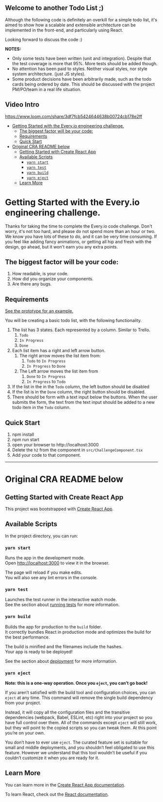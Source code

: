 ## Welcome to another Todo List ;)

Although the following code is definitely an overkill for a simple todo list, it's aimed to show how a scalable and extensible 
architecture can be implemented in the front-end, and particularly using React.

Looking forward to discuss the code :)

**NOTES:**
- Only some tests have been written (unit and integration). Despite that the test coverage is more that 95%. More tests should be added though.
- No attention has been paid to styles. Neither visual styles, nor style system architecture. (just JS styles).
- Some product decisions have been arbitrarily made, such as the todo cards being ordered by date. This should be discussed with the project PM/PO/team in a real life situation.

## Video Intro

https://www.loom.com/share/3df7fcb5424644638b00724cb178e2ff

-   [Getting Started with the Every.io engineering challenge.](#getting-started-with-the-everyio-engineering-challenge)
    -   [The biggest factor will be your code:](#the-biggest-factor-will-be-your-code)
    -   [Requirements](#requirements)
    -   [Quick Start](#quick-start)
-   [Original CRA README below](#original-cra-readme-below)
    -   [Getting Started with Create React App](#getting-started-with-create-react-app)
    -   [Available Scripts](#available-scripts)
        -   [`yarn start`](#yarn-start)
        -   [`yarn test`](#yarn-test)
        -   [`yarn build`](#yarn-build)
        -   [`yarn eject`](#yarn-eject)
    -   [Learn More](#learn-more)

# Getting Started with the Every.io engineering challenge.

Thanks for taking the time to complete the Every.io code challenge. Don't worry, it's not too hard, and please do not spend more than an hour or two. We know you have lots of these to do, and it can be very time consuming. If you feel like adding fancy animations, or getting all hip and fresh with the design, go ahead, but it won't earn you any extra points.

## The biggest factor will be your code:

1. How readable, is your code.
2. How did you organize your components.
3. Are there any bugs.

## Requirements

[See the prototype for an example.](https://www.figma.com/proto/kd49ArXbBt0vi1kBSLkmC1/Code-Challenge?node-id=1%3A2&scaling=min-zoom&page-id=0%3A1)

You will be creating a basic todo list, with the following functionality.

1. The list has 3 states. Each represented by a column. Similar to Trello.
    1. `Todo`
    2. `In Progress`
    3. `Done`
2. Each list item has a right and left arrow button.
    1. The right arrow moves the list item from:
        1. `Todo` to `In Progress`
        2. `In Progress` to `Done`
    2. The Left arrow moves the list item from
        1. `Done` to `In Progress`
        2. `In Progress` to `Todo`
3. If the list in the in the `Todo` column, the left button should be disabled
4. If the list is in the `Done` column, the right button should be disabled.
5. There should be form with a text input below the buttons. When the user submits the form, the text from the text input should be added to a new todo item in the `Todo` column.

## Quick Start

1. npm install
2. npm run start
3. open your browser to http://localhost:3000
4. Delete the `h2` from the component in `src/ChallengeComponent.tsx`
5. Add your code to that component.

---

# Original CRA README below

## Getting Started with Create React App

This project was bootstrapped with [Create React App](https://github.com/facebook/create-react-app).

## Available Scripts

In the project directory, you can run:

### `yarn start`

Runs the app in the development mode.\
Open [http://localhost:3000](http://localhost:3000) to view it in the browser.

The page will reload if you make edits.\
You will also see any lint errors in the console.

### `yarn test`

Launches the test runner in the interactive watch mode.\
See the section about [running tests](https://facebook.github.io/create-react-app/docs/running-tests) for more information.

### `yarn build`

Builds the app for production to the `build` folder.\
It correctly bundles React in production mode and optimizes the build for the best performance.

The build is minified and the filenames include the hashes.\
Your app is ready to be deployed!

See the section about [deployment](https://facebook.github.io/create-react-app/docs/deployment) for more information.

### `yarn eject`

**Note: this is a one-way operation. Once you `eject`, you can’t go back!**

If you aren’t satisfied with the build tool and configuration choices, you can `eject` at any time. This command will remove the single build dependency from your project.

Instead, it will copy all the configuration files and the transitive dependencies (webpack, Babel, ESLint, etc) right into your project so you have full control over them. All of the commands except `eject` will still work, but they will point to the copied scripts so you can tweak them. At this point you’re on your own.

You don’t have to ever use `eject`. The curated feature set is suitable for small and middle deployments, and you shouldn’t feel obligated to use this feature. However we understand that this tool wouldn’t be useful if you couldn’t customize it when you are ready for it.

## Learn More

You can learn more in the [Create React App documentation](https://facebook.github.io/create-react-app/docs/getting-started).

To learn React, check out the [React documentation](https://reactjs.org/).
